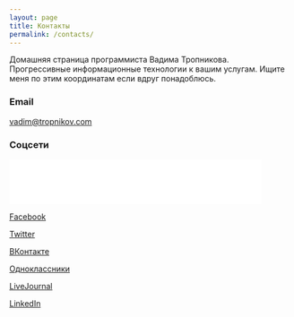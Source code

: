 ```yaml
---
layout: page
title: Контакты
permalink: /contacts/
---
```


Домашняя страница программиста Вадима Тропникова. Прогрессивные информационные технологии к вашим услугам. Ищите меня по этим координатам если вдруг понадоблюсь.

### Email

[vadim@tropnikov.com](mailto:vadim@tropnikov.com)

### Соцсети

<iframe src="//www.facebook.com/plugins/follow?href=https%3A%2F%2Fwww.facebook.com%2Fvadim.tropnikov&amp;layout=standard&amp;show_faces=true&amp;colorscheme=light&amp;width=450&amp;height=80" scrolling="no" frameborder="0" style="border:none; overflow:hidden; width:450px; height:80px;" allowTransparency="true"></iframe>

[Facebook](https://www.facebook.com/vadim.tropnikov)

[Twitter](https://twitter.com/vadim_tropnikov)

[ВКонтакте](https://vk.com/vadim_tropnikov)

[Одноклассники](https://ok.ru/igor.yefimov3)

[LiveJournal](http://bespredelomsk.livejournal.com/)

[LinkedIn](https://www.linkedin.com/in/tropnikov)
